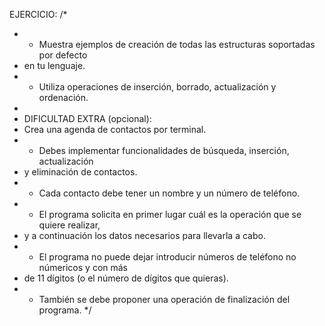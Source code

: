 EJERCICIO:
/*
* - Muestra ejemplos de creación de todas las estructuras soportadas por defecto
*   en tu lenguaje.
* - Utiliza operaciones de inserción, borrado, actualización y ordenación.
*
* DIFICULTAD EXTRA (opcional):
* Crea una agenda de contactos por terminal.
* - Debes implementar funcionalidades de búsqueda, inserción, actualización
*   y eliminación de contactos.
* - Cada contacto debe tener un nombre y un número de teléfono.
* - El programa solicita en primer lugar cuál es la operación que se quiere realizar,
*   y a continuación los datos necesarios para llevarla a cabo.
* - El programa no puede dejar introducir números de teléfono no númericos y con más
*   de 11 dígitos (o el número de dígitos que quieras).
* - También se debe proponer una operación de finalización del programa.
*/